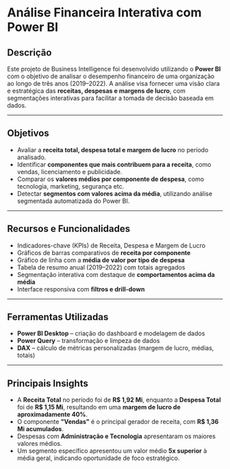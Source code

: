 # Análise Financeira Interativa com Power BI

## Descrição

Este projeto de Business Intelligence foi desenvolvido utilizando o **Power BI** com o objetivo de analisar o desempenho financeiro de uma organização ao longo de três anos (2019–2022). A análise visa fornecer uma visão clara e estratégica das **receitas, despesas e margens de lucro**, com segmentações interativas para facilitar a tomada de decisão baseada em dados.

---

## Objetivos

- Avaliar a **receita total, despesa total e margem de lucro** no período analisado.  
- Identificar **componentes que mais contribuem para a receita**, como vendas, licenciamento e publicidade.  
- Comparar os **valores médios por componente de despesa**, como tecnologia, marketing, segurança etc.  
- Detectar **segmentos com valores acima da média**, utilizando análise segmentada automatizada do Power BI.

---

## Recursos e Funcionalidades

- Indicadores-chave (KPIs) de Receita, Despesa e Margem de Lucro  
- Gráficos de barras comparativos de **receita por componente**  
- Gráfico de linha com a **média de valor por tipo de despesa**  
- Tabela de resumo anual (2019–2022) com totais agregados  
- Segmentação interativa com destaque de **comportamentos acima da média**  
- Interface responsiva com **filtros e drill-down**

---

## Ferramentas Utilizadas

- **Power BI Desktop** – criação do dashboard e modelagem de dados  
- **Power Query** – transformação e limpeza de dados  
- **DAX** – cálculo de métricas personalizadas (margem de lucro, médias, totais)

---

## Principais Insights

- A **Receita Total** no período foi de **R$ 1,92 Mi**, enquanto a **Despesa Total** foi de **R$ 1,15 Mi**, resultando em uma **margem de lucro de aproximadamente 40%**.  
- O componente **"Vendas"** é o principal gerador de receita, com **R$ 1,36 Mi acumulados**.  
- Despesas com **Administração e Tecnologia** apresentaram os maiores valores médios.  
- Um segmento específico apresentou um valor médio **5x superior** à média geral, indicando oportunidade de foco estratégico.


